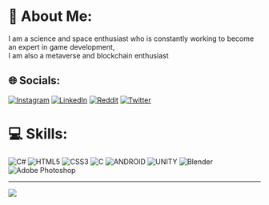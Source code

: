 # 💫 About Me:
I am a science and space enthusiast who is constantly working to become an expert in game development, <br>I am also a metaverse and blockchain enthusiast


## 🌐 Socials:
[![Instagram](https://img.shields.io/badge/Instagram-%23E4405F.svg?logo=Instagram&logoColor=white)](https://instagram.com/yesyu2) [![LinkedIn](https://img.shields.io/badge/LinkedIn-%230077B5.svg?logo=linkedin&logoColor=white)](https://linkedin.com/in/yesyu2) [![Reddit](https://img.shields.io/badge/Reddit-%23FF4500.svg?logo=Reddit&logoColor=white)](https://reddit.com/user/holayu2) [![Twitter](https://img.shields.io/badge/Twitter-%231DA1F2.svg?logo=Twitter&logoColor=white)](https://twitter.com/yesyugames) 

# 💻 Skills:
![C#](https://img.shields.io/badge/c%23-%23239120.svg?style=for-the-badge&logo=c-sharp&logoColor=white) ![HTML5](https://img.shields.io/badge/html5-%23E34F26.svg?style=for-the-badge&logo=html5&logoColor=white) ![CSS3](https://img.shields.io/badge/css3-%231572B6.svg?style=for-the-badge&logo=css3&logoColor=white) ![C](https://img.shields.io/badge/c-%2300599C.svg?style=for-the-badge&logo=c&logoColor=white) ![ANDROID](https://img.shields.io/badge/android-%2320232a.svg?style=for-the-badge&logo=android&logoColor=%a4c639) ![UNITY](https://img.shields.io/badge/Unity-%2320232a.svg?style=for-the-badge&logo=unity&logoColor=white) ![Blender](https://img.shields.io/badge/blender-%23F5792A.svg?style=for-the-badge&logo=blender&logoColor=white) ![Adobe Photoshop](https://img.shields.io/badge/adobephotoshop-%2331A8FF.svg?style=for-the-badge&logo=adobephotoshop&logoColor=white)

---
[![](https://visitcount.itsvg.in/api?id=yesyu2&icon=5&color=0)](https://visitcount.itsvg.in)

<!-- Proudly created with GPRM ( https://gprm.itsvg.in ) -->
